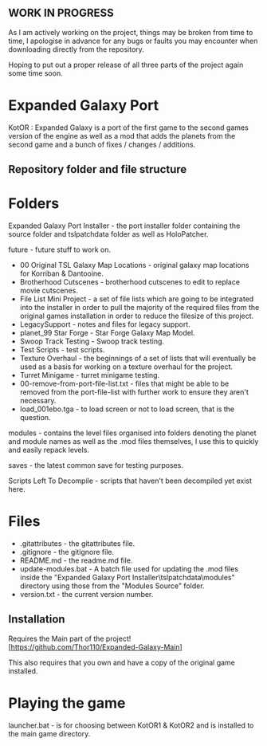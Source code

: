 ## WORK IN PROGRESS

As I am actively working on the project, things may be broken from time to time, I apologise in advance for any bugs or faults you may encounter when downloading directly from the repository.

Hoping to put out a proper release of all three parts of the project again some time soon.

# Expanded Galaxy Port
KotOR : Expanded Galaxy is a port of the first game to the second games version of the engine as well as a mod that adds the planets from the second game and a bunch of fixes / changes / additions.

## Repository folder and file structure
# Folders
Expanded Galaxy Port Installer - the port installer folder containing the source folder and tslpatchdata folder as well as HoloPatcher.

future - future stuff to work on.
- 00 Original TSL Galaxy Map Locations - original galaxy map locations for Korriban & Dantooine.
- Brotherhood Cutscenes - brotherhood cutscenes to edit to replace movie cutscenes.
- File List Mini Project - a set of file lists which are going to be integrated into the installer in order to pull the majority of the required files from the original games installation in order to reduce the filesize of this project.
- LegacySupport - notes and files for legacy support.
- planet_99 Star Forge - Star Forge Galaxy Map Model.
- Swoop Track Testing - Swoop track testing.
- Test Scripts - test scripts.
- Texture Overhaul - the beginnings of a set of lists that will eventually be used as a basis for working on a texture overhaul for the project.
- Turret Minigame - turret minigame testing.
- 00-remove-from-port-file-list.txt - files that might be able to be removed from the port-file-list with further work to ensure they aren't necessary.
- load_001ebo.tga - to load screen or not to load screen, that is the question.

modules - contains the level files organised into folders denoting the planet and module names as well as the .mod files themselves, I use this to quickly and easily repack levels.

saves - the latest common save for testing purposes.

Scripts Left To Decompile - scripts that haven't been decompiled yet exist here.

# Files
- .gitattributes - the gitattributes file.
- .gitignore - the gitignore file.
- README.md - the readme.md file.
- update-modules.bat - A batch file used for updating the .mod files inside the "Expanded Galaxy Port Installer\tslpatchdata\modules" directory using those from the "Modules Source" folder.
- version.txt - the current version number.

## Installation

Requires the Main part of the project! [https://github.com/Thor110/Expanded-Galaxy-Main]

This also requires that you own and have a copy of the original game installed.

# Playing the game

launcher.bat - is for choosing between KotOR1 & KotOR2 and is installed to the main game directory.
